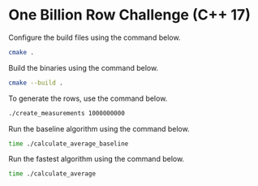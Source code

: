 # One Billion Row Challenge (C++ 17)
Configure the build files using the command below.
```bash
cmake .
```
Build the binaries using the command below.

```bash
cmake --build .
```

To generate the rows, use the command below.
```bash
./create_measurements 1000000000 
```

Run the baseline algorithm using the command below.
```bash
time ./calculate_average_baseline
```

Run the fastest algorithm using the command below.
```bash
time ./calculate_average
```